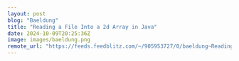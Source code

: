 ```yaml
---
layout: post
blog: "Baeldung"
title: "Reading a File Into a 2d Array in Java"
date: 2024-10-09T20:25:36Z
image: images/baeldung.png
remote_url: "https://feeds.feedblitz.com/~/905953727/0/baeldung~Reading-a-File-Into-a-d-Array-in-Java"
---
```

